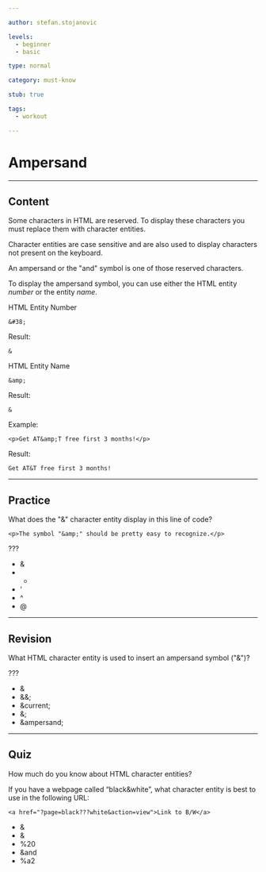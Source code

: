 ```yaml
---

author: stefan.stojanovic

levels:
  - beginner
  - basic

type: normal

category: must-know

stub: true

tags:
  - workout

---
```


# Ampersand

---
## Content

Some characters in HTML are reserved.  To display these characters you must replace them with character entities.

Character entities are case sensitive and are also used to display characters not present on the keyboard.

An ampersand or the "and" symbol is one of those reserved characters.

To display the ampersand symbol, you can use either the HTML entity *number* or the entity *name*.

HTML Entity Number
```
&#38;
```
Result:
```
&
```

HTML Entity Name
```
&amp;
```
Result:
```
&
```

Example:
```
<p>Get AT&amp;T free first 3 months!</p>
```
Result:
```
Get AT&T free first 3 months!
```

---
## Practice

What does the "&amp;" character entity display in this line of code?

`<p>The symbol "&amp;" should be pretty easy to recognize.</p>`

???

* &
* *
* '
* ^
* @

---
## Revision

What HTML character entity is used to insert an ampersand symbol ("&")?

???

* &amp;
* &&;
* &current;
* &;
* &ampersand;

---
## Quiz

How much do you know about HTML character entities?

If you have a webpage called “black&white”, what character entity is best to use in the following URL:

`<a href="?page=black???white&action=view">Link to B/W</a>`

* &amp;
* &
* %20
* &and
* %a2
